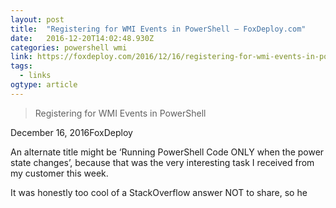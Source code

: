 ```yaml
---
layout: post 
title:  "Registering for WMI Events in PowerShell – FoxDeploy.com" 
date:   2016-12-20T14:02:48.930Z 
categories: powershell wmi
link: https://foxdeploy.com/2016/12/16/registering-for-wmi-events-in-powershell/?utm_content=buffer3e414&utm_medium=social&utm_source=twitter.com&utm_campaign=buffer 
tags:
  - links
ogtype: article 
---
```


> Registering for WMI Events in PowerShell

December 16, 2016FoxDeploy


An alternate title might be ‘Running PowerShell Code ONLY when the power state changes’, because that was the very interesting task I received from my customer this week.

It was honestly too cool of a StackOverflow answer NOT to share, so he